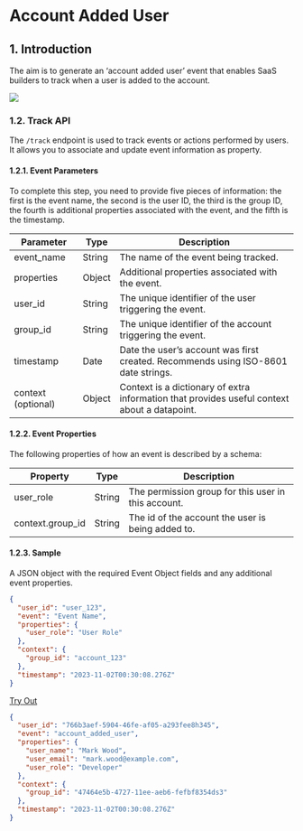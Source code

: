 # Account Added User

## 1. Introduction

The aim is to generate an ‘account added user’ event that enables SaaS builders to track when a user is added to the account.

![](/img/docs/events/account_added_user.png)

### 1.2. Track API

The `/track` endpoint is used to track events or actions performed by users. It allows you to associate and update event information as property.

#### 1.2.1. Event Parameters

To complete this step, you need to provide five pieces of information: the first is the event name, the second is the user ID, the third is the group ID, the fourth is additional properties associated with the event, and the fifth is the timestamp.

| Parameter   | Type   | Description                                           |
|-------------|--------|-------------------------------------------------------|
| event_name  | String | The name of the event being tracked.                  |
| properties  | Object | Additional properties associated with the event.       |
| user_id     | String | The unique identifier of the user triggering the event. |
| group_id    | String | The unique identifier of the account triggering the event. |
| timestamp   | Date   | Date the user’s account was first created. Recommends using ISO-8601 date strings. |
| context (optional) | Object | Context is a dictionary of extra information that provides useful context about a datapoint. |

#### 1.2.2. Event Properties

The following properties of how an event is described by a schema:

| Property          | Type   | Description                                  |
|-------------------|--------|----------------------------------------------|
| user_role         | String | The permission group for this user in this account. |
| context.group_id  | String | The id of the account the user is being added to. |

#### 1.2.3. Sample

A JSON object with the required Event Object fields and any additional event properties.

```json
{
  "user_id": "user_123",
  "event": "Event Name",
  "properties": {
    "user_role": "User Role"
  },
  "context": {
    "group_id": "account_123"
  },
  "timestamp": "2023-11-02T00:30:08.276Z"
}
```

[Try Out](../../../../../integrate/public_apis/track)

```json
{
  "user_id": "766b3aef-5904-46fe-af05-a293fee8h345",
  "event": "account_added_user",
  "properties": {
    "user_name": "Mark Wood",
    "user_email": "mark.wood@example.com",
    "user_role": "Developer"
  },
  "context": {
    "group_id": "47464e5b-4727-11ee-aeb6-fefbf8354ds3"
  },
  "timestamp": "2023-11-02T00:30:08.276Z"
}
```
